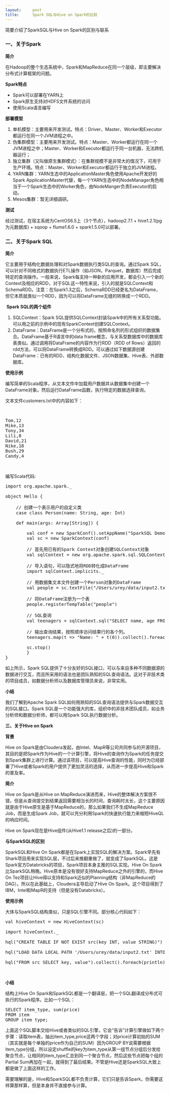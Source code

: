 ```yaml
---
layout:     post
title:      Spark SQL与Hive on Spark的比较
---
```

<div id="article_content" class="article_content clearfix csdn-tracking-statistics" data-pid="blog" data-mod="popu_307" data-dsm="post">
								            <link rel="stylesheet" href="https://csdnimg.cn/release/phoenix/template/css/ck_htmledit_views-f76675cdea.css">
						<div class="htmledit_views" id="content_views">
                <p>简要介绍了SparkSQL与Hive on Spark的区别与联系</p>

<h3 id="一关于spark"><strong>一、关于Spark</strong></h3>

<p><a name="t1"></a><strong>简介</strong></p>

<p>在Hadoop的整个生态系统中，Spark和MapReduce在同一个层级，即主要解决分布式计算框架的问题。</p>

<p><strong>Spark特点</strong></p>

<ul><li>Spark可以部署在YARN上</li>
	<li>Spark原生支持对HDFS文件系统的访问</li>
	<li>使用Scala语言编写</li>
</ul><p><a name="t4"></a><strong>部署模型</strong></p>

<ol><li>单机模型：主要用来开发测试。特点：Driver、Master、Worker和Executor都运行在同一个JVM进程之中。</li>
	<li>伪集群模型：主要用来开发测试。特点：Master、Worker都运行在同一个JVM进程之中；Master、Worker和Executor都运行于同一台机器，无法跨机器运行；</li>
	<li>独立集群（又叫做原生集群模式）：在集群规模不是非常大的情况下，可用于生产环境。特点：Master、Worker和Executor都运行于独立的JVM进程。</li>
	<li>YARN集群：YARN生态中的ApplicationMaster角色使用Apache开发好的Spark ApplicationMaster代替，每一个YARN生态中的NodeManager角色相当于一个Spark生态中的Worker角色，由NodeManger负责Executor的启动。</li>
	<li>Mesos集群：暂无详细调研。</li>
</ol><p><a name="t5"></a><strong>测试</strong></p>

<p>经过测试，在宿主系统为CentOS6.5上（3个节点），hadoop2.7.1 + hive1.2.1(pg为元数据库) + sqoop + flume1.6.0 + spark1.5.0可以部署。</p>

<h3 id="二关于spark-sql"><a name="t6"></a><strong>二、关于Spark SQL</strong></h3>

<p><a name="t7"></a><strong>简介</strong></p>

<p>它主要用于结构化数据处理和对Spark数据执行类SQL的查询。通过Spark SQL，可以针对不同格式的数据执行ETL操作（如JSON，Parquet，数据库）然后完成特定的查询操作。一般来说，Spark每支持一种新的应用开发，都会引入一个新的Context及相应的RDD，对于SQL这一特性来说，引入的就是SQLContext和SchemaRDD。注意：在Spark1.3之后，SchemaRDD已经更名为DataFrame，但它本质就类似一个RDD，因为可以将DataFrame无缝的转换成一个RDD。</p>

<p> <a name="t9"></a><strong>Spark SQL的两个组件</strong></p>

<ol><li>SQLContext：Spark SQL提供SQLContext封装Spark中的所有关系型功能。可以用之前的示例中的现有SparkContext创建SQLContext。</li>
	<li>DataFrame：DataFrame是一个分布式的，按照命名列的形式组织的数据集合。DataFrame基于R语言中的data frame概念，与关系型数据库中的数据库表类似。通过调用将DataFrame的内容作为行RDD（RDD of Rows）返回的rdd方法，可以将DataFrame转换成RDD。可以通过如下数据源创建DataFrame：已有的RDD、结构化数据文件、JSON数据集、Hive表、外部数据库。</li>
</ol><p><a name="t10"></a><strong>使用示例</strong></p>

<p>编写简单的Scala程序，从文本文件中加载用户数据并从数据集中创建一个DataFrame对象。然后运行DataFrame函数，执行特定的数据选择查询。</p>

<p>文本文件customers.txt中的内容如下：</p>

<p> </p>

<pre>
Tom,12
Mike,13
Tony,34
Lili,8
David,21
Nike,18
Bush,29
Candy,4</pre>

<p> </p>

<p>编写Scala代码:</p>

<pre>
import org.apache.spark._

object Hello {

    // 创建一个表示用户的自定义类
    case class Person(name: String, age: Int)

    def main(args: Array[String]) {

        val conf = new SparkConf().setAppName("SparkSQL Demo")
        val sc = new SparkContext(conf)

        // 首先用已有的Spark Context对象创建SQLContext对象
        val sqlContext = new org.apache.spark.sql.SQLContext(sc)

        // 导入语句，可以隐式地将RDD转化成DataFrame
        import sqlContext.implicits._

        // 用数据集文本文件创建一个Person对象的DataFrame
        val people = sc.textFile("/Users/urey/data/input2.txt").map(_.split(",")).map(p =&gt; Person(p(0), p(1).trim.toInt)).toDF()

        // 将DataFrame注册为一个表
        people.registerTempTable("people")

        // SQL查询
        val teenagers = sqlContext.sql("SELECT name, age FROM people WHERE age &gt;= 13 AND age &lt;= 19")

        // 输出查询结果，按照顺序访问结果行的各个列。
        teenagers.map(t =&gt; "Name: " + t(0)).collect().foreach(println)

        sc.stop()
        }
}</pre>

<p>如上所示，Spark SQL提供了十分友好的SQL接口，可以与来自多种不同数据源的数据进行交互，而且所采用的语法也是团队熟知的SQL查询语法。这对于非技术类的项目成员，如数据分析师以及数据库管理员来说，非常实用。</p>

<p><strong>小结</strong></p>

<p>我们了解到Apache Spark SQL如何用熟知的SQL查询语法提供与Spark数据交互的SQL接口。Spark SQL是一个功能强大的库，组织中的非技术团队成员，如业务分析师和数据分析师，都可以用Spark SQL执行数据分析。</p>

<p><strong>三、关于Hive on Spark</strong></p>

<p><a name="t13"></a><strong>背景</strong></p>

<p>Hive on Spark是由Cloudera发起，由Intel、MapR等公司共同参与的开源项目，其目的是把Spark作为Hive的一个计算引擎，将Hive的查询作为Spark的任务提交到Spark集群上进行计算。通过该项目，可以提高Hive查询的性能，同时为已经部署了Hive或者Spark的用户提供了更加灵活的选择，从而进一步提高Hive和Spark的普及率。</p>

<p><strong>简介</strong></p>

<p>Hive on Spark是从Hive on MapReduce演进而来，Hive的整体解决方案很不错，但是从查询提交到结果返回需要相当长的时间，查询耗时太长，这个主要原因就是由于Hive原生是基于MapReduce的，那么如果我们不生成MapReduce Job，而是生成Spark Job，就可以充分利用Spark的快速执行能力来缩短HiveQL的响应时间。</p>

<p>Hive on Spark现在是Hive组件(从Hive1.1 release之后)的一部分。</p>

<p><strong>与SparkSQL的区别</strong></p>

<p>SparkSQL和Hive On Spark都是在Spark上实现SQL的解决方案。Spark早先有Shark项目用来实现SQL层，不过后来推翻重做了，就变成了SparkSQL。这是Spark官方Databricks的项目，Spark项目本身主推的SQL实现。Hive On Spark比SparkSQL稍晚。Hive原本是没有很好支持MapReduce之外的引擎的，而Hive On Tez项目让Hive得以支持和Spark近似的Planning结构（非MapReduce的DAG）。所以在此基础上，Cloudera主导启动了Hive On Spark。这个项目得到了IBM，Intel和MapR的支持（但是没有Databricks）。</p>

<p><a name="t16"></a><strong>使用示例</strong></p>

<p>大体与SparkSQL结构类似，只是SQL引擎不同。部分核心代码如下：</p>

<pre>
val hiveContext = new HiveContext(sc)

import hiveContext._

hql("CREATE TABLE IF NOT EXIST src(key INT, value STRING)")

hql("LOAD DATA LOCAL PATH '/Users/urey/data/input2.txt' INTO TABLE src")

hql("FROM src SELECT key, value").collect().foreach(println)</pre>

<p> </p>

<p><strong>小结</strong></p>

<p>结构上Hive On Spark和SparkSQL都是一个翻译层，把一个SQL翻译成分布式可执行的Spark程序。比如一个SQL：</p>

<pre>
SELECT item_type, sum(price)
FROM item
GROUP item_type;</pre>

<p>上面这个SQL脚本交给Hive或者类似的SQL引擎，它会“告诉”计算引擎做如下两个步骤：读取item表，抽出item_type,price这两个字段；对price计算初始的SUM（其实就是每个单独的price作为自己的SUM）因为GROUP BY说需要根据item_type分组，所以设定shuffle的key为item_type从第一组节点分组后分发给聚合节点，让相同的item_type汇总到同一个聚合节点，然后这些节点把每个组的Partial Sum再加在一起，就得到了最后结果。不管是Hive还是SparkSQL大致上都是做了上面这样的工作。</p>

<p>需要理解的是，Hive和SparkSQL都不负责计算，它们只是告诉Spark，你需要这样算那样算，但是本身并不直接参与计算。</p>            </div>
                </div>